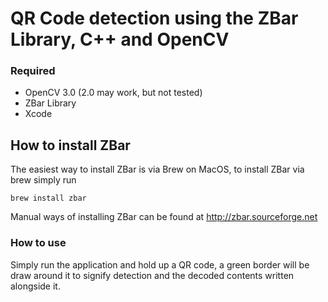 # QR Code detection using the ZBar Library, C++ and OpenCV

### Required
- OpenCV 3.0 (2.0 may work, but not tested)
- ZBar Library
- Xcode

## How to install ZBar
The easiest way to install ZBar is via Brew on MacOS, to install ZBar via brew simply run
```
brew install zbar
```
Manual ways of installing ZBar can be found at http://zbar.sourceforge.net

### How to use
Simply run the application and hold up a QR code, a green border will be draw around it to signify detection and the decoded contents written alongside it.
